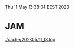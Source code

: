 Thu 11 May 13:38:04 EEST 2023
# JAM
<a href='./cache/202305/11_13.log'>./cache/202305/11_13.log</a>
